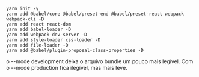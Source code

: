 ```
yarn init -y
yarn add @babel/core @babel/preset-end @babel/preset-react webpack webpack-cli -D
yarn add react react-dom
yarn add babel-loader -D
yarn add webpack-dev-server -D
yarn add style-loader css-loader -D
yarn add file-loader -D
yarn add @babel/plugin-proposal-class-properties -D
```

o --mode development deixa o arquivo bundle um pouco mais legível. Com o --mode production fica ilegível, mas mais leve.
